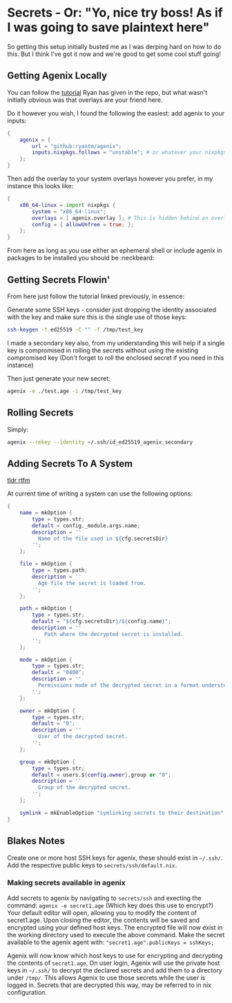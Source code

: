 # Secrets - Or: "Yo, nice try boss! As if I was going to save plaintext here"

So getting this setup initially busted me as I was derping hard on how to do this. But I think I've got it now and we're good to get some cool stuff going!

## Getting Agenix Locally

You can follow the [tutorial](https://github.com/ryantm/agenix#tutorial) Ryan has given in the repo, but what wasn't initially obvious was that overlays are your friend here.

Do it however you wish, I found the following the easiest: add agenix to your inputs:

```nix
{
    agenix = {
        url = "github:ryantm/agenix";
        inputs.nixpkgs.follows = "unstable"; # or whatever your nixpkgs is called
    };
}
```

Then add the overlay to your system overlays however you prefer, in my instance this looks like:

```nix
{
    x86_64-linux = import nixpkgs {
        system = "x86_64-linux";
        overlays = [ agenix.overlay ]; # This is hidden behind an overlay array in my use, but will work with this line also.
        config = { allowUnfree = true; };
    };
}
```

From here as long as you use either an ephemeral shell or include agenix in packages to be installed you should be :neckbeard:

## Getting Secrets Flowin'

From here just follow the tutorial linked previously, in essence:

Generate some SSH keys - consider just dropping the identity associated with the key and make sure this is the single use of those keys:

```sh
ssh-keygen -t ed25519 -C "" -f /tmp/test_key
```

I made a secondary key also, from my understanding this will help if a single key is compromised in rolling the secrets without using the existing compromised key (Don't forget to roll the enclosed secret if you need in this instance)

Then just generate your new secret:

```sh
agenix -e ./test.age -i /tmp/test_key
```

## Rolling Secrets

Simply:

```sh
agenix --rekey --identity ~/.ssh/id_ed25519_agenix_secondary
```

## Adding Secrets To A System

[tldr rtfm](https://github.com/ryantm/agenix/blob/main/modules/age.nix)

At current time of writing a system can use the following options:

```nix
{
    name = mkOption {
        type = types.str;
        default = config._module.args.name;
        description = ''
          Name of the file used in ${cfg.secretsDir}
        '';
    };

    file = mkOption {
        type = types.path;
        description = ''
          Age file the secret is loaded from.
        '';
    };

    path = mkOption {
        type = types.str;
        default = "${cfg.secretsDir}/${config.name}";
        description = ''
            Path where the decrypted secret is installed.
        '';
    };

    mode = mkOption {
        type = types.str;
        default = "0400";
        description = ''
          Permissions mode of the decrypted secret in a format understood by chmod.
        '';
    };

    owner = mkOption {
        type = types.str;
        default = "0";
        description = ''
          User of the decrypted secret.
        '';
    };

    group = mkOption {
        type = types.str;
        default = users.${config.owner}.group or "0";
        description = ''
          Group of the decrypted secret.
        '';
    };

    symlink = mkEnableOption "symlinking secrets to their destination" // { default = true; };
}
```

## Blakes Notes

Create one or more host SSH keys for agenix, these should exist in `~/.ssh/`.
Add the respective public keys to `secrets/ssh/default.nix`.

### Making secrets available in agenix

Add secrets to agenix by navigating to `secrets/ssh` and execting the command:
`agenix -e secret1.age` (Which key does this use to encrypt?)
Your default editor will open, allowing you to modify the content of secret1.age.
Upon closing the editor, the contents will be saved and encrypted using your defined host keys.
The encrypted file will now exist in the working directory used to execute the above command.
Make the secret available to the agenix agent with:
`"secret1.age".publicKeys = sshKeys;`

Agenix will now know which host keys to use for encrypting and decrypting the contents of `secret1.age`.
On user login, Agenix will use the private host keys in `~/.ssh/` to decrypt the declared secrets and add them to a directory under `/tmp/`.
This allows Agenix to use those secrets while the user is logged in.
Secrets that are decrypted this way, may be referred to in nix configuration.
